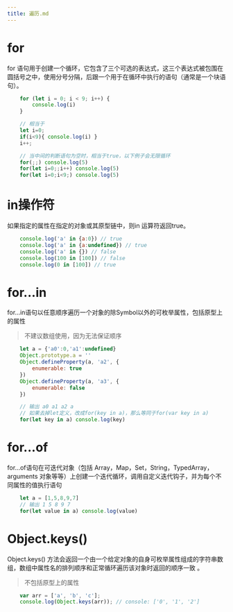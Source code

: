 ```yaml
---
title: 遍历.md
---
```

# for 

for 语句用于创建一个循环，它包含了三个可选的表达式，这三个表达式被包围在圆括号之中，使用分号分隔，后跟一个用于在循环中执行的语句（通常是一个块语句）。

```javascript
    for (let i = 0; i < 9; i++) {
        console.log(i)
    }

    // 相当于
    let i=0;
    if(i<9){ console.log(i) }
    i++;

    // 当中间的判断语句为空时，相当于true，以下例子会无限循环
    for(;;) console.log(5)
    for(let i=0;;i++) console.log(5)
    for(let i=0;i<9;) console.log(5)

```

# in操作符

如果指定的属性在指定的对象或其原型链中，则in 运算符返回true。

```javascript
    console.log('a' in {a:0}) // true
    console.log('a' in {a:undefined}) // true
    console.log('a' in {}) // false
    console.log(100 in [100]) // false
    console.log(0 in [100]) // true

```

# for...in

for...in语句以任意顺序遍历一个对象的除Symbol以外的可枚举属性，包括原型上的属性

> 不建议数组使用，因为无法保证顺序

```javascript
    let a = {'a0':0,'a1':undefined}
    Object.prototype.a = ''
    Object.defineProperty(a, 'a2', {
        enumerable: true
    })
    Object.defineProperty(a, 'a3', {
        enumerable: false
    })

    // 输出 a0 a1 a2 a
    // 如果去掉let定义，改成for(key in a)，那么等同于for(var key in a)
    for(let key in a) console.log(key)

```


# for...of

for...of语句在可迭代对象（包括 Array，Map，Set，String，TypedArray，arguments 对象等等）上创建一个迭代循环，调用自定义迭代钩子，并为每个不同属性的值执行语句

```javascript
    let a = [1,5,8,9,7]
    // 输出 1 5 8 9 7
    for(let value in a) console.log(value)

```
# Object.keys()

Object.keys() 方法会返回一个由一个给定对象的自身可枚举属性组成的字符串数组，数组中属性名的排列顺序和正常循环遍历该对象时返回的顺序一致 。

> 不包括原型上的属性

```javascript
    var arr = ['a', 'b', 'c'];
    console.log(Object.keys(arr)); // console: ['0', '1', '2']

```